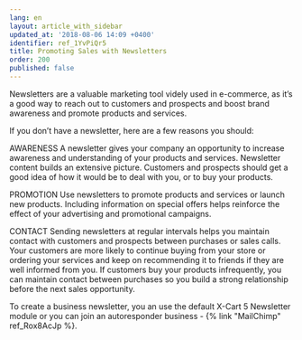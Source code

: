 ```yaml
---
lang: en
layout: article_with_sidebar
updated_at: '2018-08-06 14:09 +0400'
identifier: ref_1YvPiQr5
title: Promoting Sales with Newsletters
order: 200
published: false
---
```

Newsletters are a valuable marketing tool videly used in e-commerce, as it’s a good way to reach out to customers and prospects and boost brand awareness and promote products and services. 

If you don’t have a newsletter, here are a few reasons you should:

AWARENESS
A newsletter gives your company an opportunity to increase awareness and understanding of your products and services. Newsletter content builds an extensive picture. Customers and prospects should get a good idea of how it would be to deal with you, or to buy your products.

PROMOTION
Use newsletters to promote products and services or launch new products. Including information on special offers helps reinforce the effect of your advertising and promotional campaigns.

CONTACT
Sending newsletters at regular intervals helps you maintain contact with customers and prospects between purchases or sales calls. Your customers are more likely to continue buying from your store or ordering your services and keep on recommending it to friends if they are well informed from you. If customers buy your products infrequently, you can maintain contact between purchases so you build a strong relationship before the next sales opportunity.

To create a business newsletter, you an use the default X-Cart 5 Newsletter module or you can join an autoresponder business - {% link "MailChimp" ref_Rox8AcJp %}.






